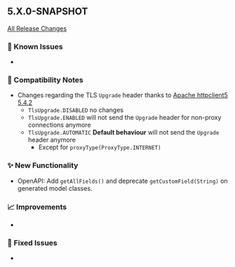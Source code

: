 ## 5.X.0-SNAPSHOT

[All Release Changes](https://github.com/SAP/cloud-sdk-java/releases)

### 🚧 Known Issues

- 

### 🔧 Compatibility Notes

- Changes regarding the TLS `Upgrade` header thanks to [Apache httpclient5 5.4.2](https://github.com/apache/httpcomponents-client/commit/5ab09ea39fed1c39ea35905532ba1567c785330a)
  - `TlsUpgrade.DISABLED` no changes
  - `TlsUpgrade.ENABLED` will not send the `Upgrade` header for non-proxy connections anymore
  - `TlsUpgrade.AUTOMATIC` **Default behaviour** will not send the `Upgrade` header anymore
    - Except for `proxyType(ProxyType.INTERNET)`

### ✨ New Functionality

- OpenAPI: Add `getAllFields()` and deprecate `getCustomField(String)` on generated model classes.

### 📈 Improvements

- 

### 🐛 Fixed Issues

- 
